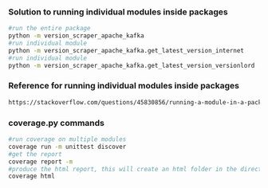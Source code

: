 ### Solution to running individual modules inside packages
```bash
#run the entire package
python -m version_scraper_apache_kafka
#run individual module
python -m version_scraper_apache_kafka.get_latest_version_internet
#run individual module
python -m version_scraper_apache_kafka.get_latest_version_versionlord
```

### Reference for running individual modules inside packages
```bash
https://stackoverflow.com/questions/45830856/running-a-module-in-a-package-importing-a-subpackage
```

### coverage.py commands
```bash
#run coverage on multiple modules
coverage run -m unittest discover
#get the report
coverage report -m
#produce the html report, this will create an html folder in the directory, in there open index.html in browser
coverage html